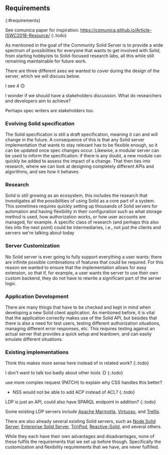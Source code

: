 ## Requirements
{:#requirements}

See comunica paper for inspiration: https://comunica.github.io/Article-ISWC2018-Resource/
{:.todo}

As mentioned in [](#introduction) the goal of the Community Solid Server is to provide
a wide spectrum of possibilities for everyone that wants to get involved with Solid,
from starting hobbyists to Solid-focused research labs,
all this while still remaining maintainable for future work.

There are three different axes we wanted to cover during the design of the server,
which we will discuss below.

<span class="comment" data-author="RV">I see 4 🙃</span>

<span class="comment" data-author="RV">I wonder if we should have a stakeholders discussion. What do researchers and developers aim to achieve?</span>

<span class="comment" data-author="RV">Perhaps spec writers are stakeholders too.</span>

### Evolving Solid specification
The Solid specification is still a draft specification,
meaning it can and will change in the future.
A consequence of this is that any Solid server implementation that wants to stay relevant
has to be flexible enough, so it can be updated once spec changes occur.
Likewise, a modular server can be used to inform the specification:
if there is any doubt, a new module can quickly be added to assess the impact of a change.
<span class="comment" data-author="RV">That then ties into research, where we can look at designing completely different APIs and algorithms, and see how it behaves</span>

### Research
Solid is still growing as an ecosystem,
this includes the research that investigates all the possibilities of using Solid as a core part of a system.
This sometimes requires quickly setting up thousands of Solid servers for automation
and having flexibility in their configuration such as what storage method is used,
how authorization works,
or how user accounts are managed, for example.
<span class="comment" data-author="RV">A specific class of research (and perhaps this also ties into the next point) could be intermediaries, i.e., not just the clients and servers we're talking about today</span>

### Server Customization
No Solid server is ever going to fully support everything a user wants:
there are infinite possible combinations of features that could be required.
For this reason we wanted to ensure that the implementation allows for easy extension,
so that if, for example, a user wants the server to use their own custom backend,
they do not have to rewrite a significant part of the server logic.

### Application Development
There are many things that have to be checked and kept in mind when developing a new Solid client application.
As mentioned before, it is vital that the application correctly makes use of the Solid API,
but besides that there is also a need for test users, 
testing different authorization situations,
managing different error responses, etc.
This requires testing against an actual server that provides a quick setup and teardown,
and can easily emulate different situations.

### Existing implementations

Think this makes more sense here instead of in related work?
{:.todo}

I don't want to talk too badly about other tools :D
{:.todo}

use more complex request (PATCH) to explain why CSS handles this better?
- NSS would not be able to add ACP instead of ACL?
{:.todo}

LDP is just an API, could also have SPARQL endpoint in addition?
{:.todo}

Some existing LDP servers include [Apache Marmotta](https://marmotta.apache.org/),
[Virtuoso](http://vos.openlinksw.com/owiki/wiki/VOS/VirtLDP),
and [Trellis](https://github.com/trellis-ldp/trellis).

There are also already several existing Solid servers,
such as [Node Solid Server](https://github.com/solid/node-solid-server/),
[Enterprise Solid Server](https://github.com/solid/node-solid-server/),
[TrinPod](https://trinpod.us/),
[Reactive-Solid](https://github.com/co-operating-systems/Reactive-SoLiD),
and several others.

While they each have their own advantages and disadvantages,
none of these fulfils the requirements that we set up before though.
Specifically the customization and flexibility requirements that we have, are never fulfilled. 
